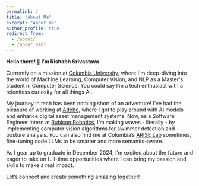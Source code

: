 ```yaml
---
permalink: /
title: "About Me"
excerpt: "About me"
author_profile: true
redirect_from: 
  - /about/
  - /about.html
---
```


**Hello there! 👋 I’m Rishabh Srivastava.**

Currently on a mission at [Columbia University](https://www.columbia.edu/), where I'm deep-diving into the world of Machine Learning, Computer Vision, and NLP as a Master's student in Computer Science. You could say I’m a tech enthusiast with a relentless curiosity for all things AI.

My journey in tech has been nothing short of an adventure! I’ve had the pleasure of working at [Adobe](https://www.adobe.com/in/), where I got to play around with AI models and enhance digital asset management systems. Now, as a Software Engineer Intern at [Rubicon Robotics](https://rubiconrobotics.com/), I’m making waves - literally - by implementing computer vision algorithms for swimmer detection and posture analysis. You can also find me at Columbia’s [ARISE Lab](https://www.rayb.info/ariselab) sometimes, fine-tuning code LLMs to be smarter and more semantic-aware.

As I gear up to graduate in December 2024, I’m excited about the future and eager to take on full-time opportunities where I can bring my passion and skills to make a real impact.

Let’s connect and create something amazing together!
